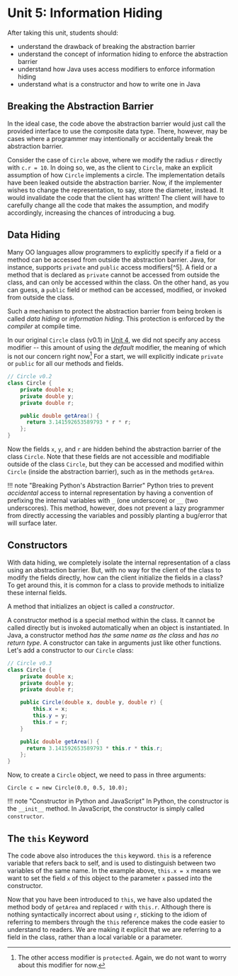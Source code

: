 # Unit 5: Information Hiding

After taking this unit, students should:

- understand the drawback of breaking the abstraction barrier
- understand the concept of information hiding to enforce the abstraction barrier
- understand how Java uses access modifiers to enforce information hiding
- understand what is a constructor and how to write one in Java

## Breaking the Abstraction Barrier

In the ideal case, the code above the abstraction barrier would just call the provided interface to use the composite data type.  There, however, may be cases where a programmer may intentionally or accidentally break the abstraction barrier.  

Consider the case of `Circle` above, where we modify the radius `r` directly with `c.r = 10`.  In doing so, we, as the client to `Circle`, make an explicit assumption of how `Circle` implements a circle.  The implementation details have been leaked outside the abstraction barrier.   Now, if the implementer wishes to change the representation, to say, store the diameter, instead.  It would invalidate the code that the client has written!  The client will have to carefully change all the code that makes the assumption, and modify accordingly, increasing the chances of introducing a bug.

## Data Hiding

Many OO languages allow programmers to explicitly specify if a field or a method can be accessed from outside the abstraction barrier.  Java, for instance, supports `private` and `public` access modifiers[^5].  A field or a method that is declared as `private` cannot be accessed from outside the class, and can only be accessed within the class.  On the other hand, as you can guess, a `public` field or method can be accessed, modified, or invoked from outside the class.  

Such a mechanism to protect the abstraction barrier from being broken is called _data hiding_ or _information hiding_.  This protection is enforced by the _compiler_ at compile time.

In our original `Circle` class (v0.1) in [Unit 4](04-encapsulation.md), we did not specify any access modifier -- this amount of using the _default_ modifier, the meaning of which is not our concern right now[^1]  For a start, we will explicitly indicate `private` or `public` for all our methods and fields.

```Java
// Circle v0.2
class Circle {
	private double x;
	private double y;
	private double r;

	public double getArea() {
	  return 3.141592653589793 * r * r;
	};
}
```

[^1]: The other access modifier is `protected`.  Again, we do not want to worry about this modifier for now.

Now the fields `x`, `y`, and `r` are hidden behind the abstraction barrier of the class `Circle`.  Note that these fields are not accessible and modifiable outside of the class `Circle`, but they can be accessed and modified within `Circle` (inside the abstraction barrier), such as in the methods `getArea`.

!!! note "Breaking Python's Abstraction Barrier"
    Python tries to prevent _accidental_ access to internal representation by having a convention of prefixing the internal variables with `_` (one underscore) or `__` (two underscores).   This method, however, does not prevent a lazy programmer from directly accessing the variables and possibly planting a bug/error that will surface later.

## Constructors

With data hiding, we completely isolate the internal representation of a class using an abstraction barrier.  But, with no way for the client of the class to modify the fields directly, how can the client initialize the fields in a class?  To get around this, it is common for a class to provide methods to initialize these internal fields.

A method that initializes an object is called a _constructor_.

A constructor method is a special method within the class.  It cannot be called directly but is invoked automatically when an object is instantiated.   In Java, a constructor method _has the same name as the class_ and _has no return type_.  A constructor can take in arguments just like other functions.  Let's add a constructor to our `Circle` class:

```Java
// Circle v0.3
class Circle {
	private double x;
	private double y;
	private double r;

	public Circle(double x, double y, double r) {
		this.x = x;
		this.y = y;
		this.r = r;
	}

	public double getArea() {
	  return 3.141592653589793 * this.r * this.r;
	};
}
```

Now, to create a `Circle` object, we need to pass in three arguments:
```
Circle c = new Circle(0.0, 0.5, 10.0);
```

!!! note "Constructor in Python and JavaScript"
    In Python, the constructor is the `__init__` method.   In JavaScript, the constructor is simply called `constructor`.

## The `this` Keyword

The code above also introduces the `this` keyword.  `this` is a reference variable that refers back to self, and is used to distinguish between two variables of the same name.  In the example above, `this.x = x` means we want to set the field `x` of this object to the parameter `x` passed into the constructor.

Now that you have been introduced to `this`, we have also updated the method body of `getArea` and replaced `r` with `this.r`.  Although there is nothing syntactically incorrect about using `r`, sticking to the idiom of referring to members through the `this` reference makes the code easier to understand to readers.  We are making it explicit that we are referring to a field in the class, rather than a local variable or a parameter.
